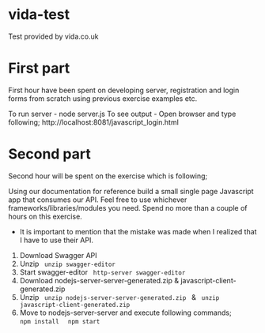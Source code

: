 # vida-test
Test provided by vida.co.uk

# First part

First hour have been spent on developing server, registration and login
forms from scratch using previous exercise examples etc.

To run server - node server.js
To see output - Open browser and type following; http://localhost:8081/javascript_login.html

# Second part

Second hour will be spent on the exercise which is following;

 Using our documentation for reference build a small single page Javascript app that consumes our API.
Feel free to use whichever frameworks/libraries/modules you need. Spend no more than a couple of hours on this exercise.

* It is important to mention that the mistake was made when I realized that I have to use their API.

1. Download Swagger API
2. Unzip <code> unzip swagger-editor </code>
3. Start swagger-editor <code> http-server swagger-editor </code>
4. Download nodejs-server-server-generated.zip & javascript-client-generated.zip
5. Unzip <code> unzip nodejs-server-server-generated.zip </code> & <code> unzip javascript-client-generated.zip </code>
6. Move to nodejs-server-server and execute following commands;
<code> npm install </code>
<code> npm start </code>
